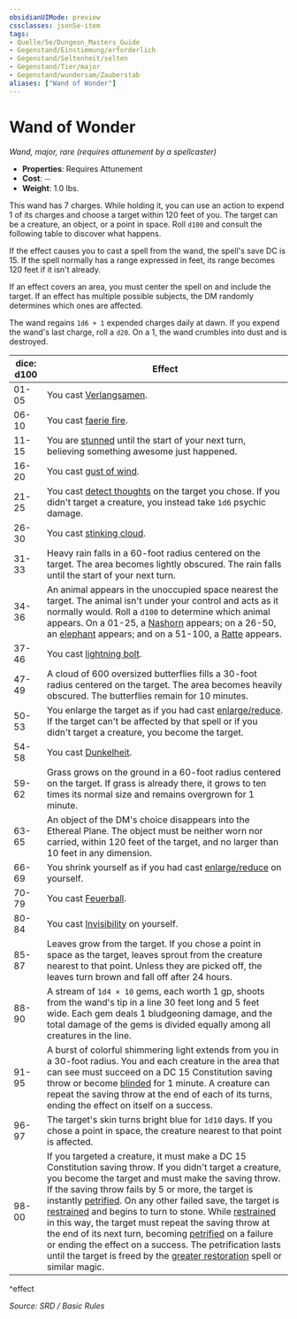 ```yaml
---
obsidianUIMode: preview
cssclasses: json5e-item
tags:
- Quelle/5e/Dungeon_Masters_Guide
- Gegenstand/Einstimmung/erforderlich
- Gegenstand/Seltenheit/selten
- Gegenstand/Tier/major
- Gegenstand/wundersam/Zauberstab
aliases: ["Wand of Wonder"]
---
```

# Wand of Wonder
*Wand, major, rare (requires attunement by a spellcaster)*  

- **Properties**: Requires Attunement
- **Cost**: ⏤
- **Weight**: 1.0 lbs.

This wand has 7 charges. While holding it, you can use an action to expend 1 of its charges and choose a target within 120 feet of you. The target can be a creature, an object, or a point in space. Roll `d100` and consult the following table to discover what happens.

If the effect causes you to cast a spell from the wand, the spell's save DC is 15. If the spell normally has a range expressed in feet, its range becomes 120 feet if it isn't already.

If an effect covers an area, you must center the spell on and include the target. If an effect has multiple possible subjects, the DM randomly determines which ones are affected.

The wand regains `1d6 + 1` expended charges daily at dawn. If you expend the wand's last charge, roll a `d20`. On a 1, the wand crumbles into dust and is destroyed.

| dice: d100 | Effect |
|------------|--------|
| 01-05 | You cast [Verlangsamen](Verlangsamen.md). |
| 06-10 | You cast [faerie fire](Feenfeuer.md). |
| 11-15 | You are [stunned](rules/conditions.md#stunned) until the start of your next turn, believing something awesome just happened. |
| 16-20 | You cast [gust of wind](Windstoß.md). |
| 21-25 | You cast [detect thoughts](Gedanken-wahrnehmen.md) on the target you chose. If you didn't target a creature, you instead take `1d6` psychic damage. |
| 26-30 | You cast [stinking cloud](Stinkende-Wolke.md). |
| 31-33 | Heavy rain falls in a 60-foot radius centered on the target. The area becomes lightly obscured. The rain falls until the start of your next turn. |
| 34-36 | An animal appears in the unoccupied space nearest the target. The animal isn't under your control and acts as it normally would. Roll a `d100` to determine which animal appears. On a 01-25, a [Nashorn](Nashorn.md) appears; on a 26-50, an [elephant](Dungeons%20&%20Dragons/Wikipedia%20der%20Vergessenen%20Reiche/Kompendium%20der%20Vergessenen%20Reiche/Bestiarium/Bestien/elephant.md) appears; and on a 51-100, a [Ratte](Ratte.md) appears. |
| 37-46 | You cast [lightning bolt](Blitz.md). |
| 47-49 | A cloud of 600 oversized butterflies fills a 30-foot radius centered on the target. The area becomes heavily obscured. The butterflies remain for 10 minutes. |
| 50-53 | You enlarge the target as if you had cast [enlarge/reduce](Vergrößern-Verkleinern.md). If the target can't be affected by that spell or if you didn't target a creature, you become the target. |
| 54-58 | You cast [Dunkelheit](Dunkelheit.md). |
| 59-62 | Grass grows on the ground in a 60-foot radius centered on the target. If grass is already there, it grows to ten times its normal size and remains overgrown for 1 minute. |
| 63-65 | An object of the DM's choice disappears into the Ethereal Plane. The object must be neither worn nor carried, within 120 feet of the target, and no larger than 10 feet in any dimension. |
| 66-69 | You shrink yourself as if you had cast [enlarge/reduce](Vergrößern-Verkleinern.md) on yourself. |
| 70-79 | You cast [Feuerball](Feuerball.md). |
| 80-84 | You cast [Invisibility](Verschiedenes/Archiv/DND/Archiv/Wiki/Invisibility.md) on yourself. |
| 85-87 | Leaves grow from the target. If you chose a point in space as the target, leaves sprout from the creature nearest to that point. Unless they are picked off, the leaves turn brown and fall off after 24 hours. |
| 88-90 | A stream of `1d4 × 10` gems, each worth 1 gp, shoots from the wand's tip in a line 30 feet long and 5 feet wide. Each gem deals 1 bludgeoning damage, and the total damage of the gems is divided equally among all creatures in the line. |
| 91-95 | A burst of colorful shimmering light extends from you in a 30-foot radius. You and each creature in the area that can see must succeed on a DC 15 Constitution saving throw or become [blinded](rules/conditions.md#blinded) for 1 minute. A creature can repeat the saving throw at the end of each of its turns, ending the effect on itself on a success. |
| 96-97 | The target's skin turns bright blue for `1d10` days. If you chose a point in space, the creature nearest to that point is affected. |
| 98-00 | If you targeted a creature, it must make a DC 15 Constitution saving throw. If you didn't target a creature, you become the target and must make the saving throw. If the saving throw fails by 5 or more, the target is instantly [petrified](rules/conditions.md#petrified). On any other failed save, the target is [restrained](rules/conditions.md#restrained) and begins to turn to stone. While [restrained](rules/conditions.md#restrained) in this way, the target must repeat the saving throw at the end of its next turn, becoming [petrified](rules/conditions.md#petrified) on a failure or ending the effect on a success. The petrification lasts until the target is freed by the [greater restoration](Vollständige%20Genesung.md) spell or similar magic. |
^effect

*Source: SRD / Basic Rules*